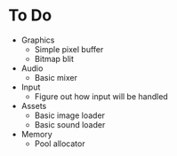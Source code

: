 # To Do
+ Graphics
    - Simple pixel buffer
    - Bitmap blit
+ Audio
    - Basic mixer
+ Input
    - Figure out how input will be handled
+ Assets
    - Basic image loader
    - Basic sound loader
+ Memory
    - Pool allocator
